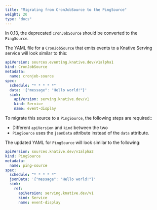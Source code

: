 ```yaml
---
title: "Migrating from CronJobSource to the PingSource"
weight: 20
type: "docs"
---
```


In 0.13, the deprecated `CronJobSource` should be converted to the `PingSource`.

The YAML file for a `CronJobSource` that emits events to a Knative Serving service will look similar to this:

```yaml
apiVersion: sources.eventing.knative.dev/v1alpha1
kind: CronJobSource
metadata:
  name: cronjob-source
spec:
  schedule: "* * * * *"
  data: '{"message": "Hello world!"}'
  sink:
    apiVersion: serving.knative.dev/v1
    kind: Service
    name: event-display
```

To migrate this source to a `PingSource`, the following steps are required::

* Different `apiVersion` and `kind` between the two
* `PingSource` uses the `jsonData` attribute instead of the `data` attribute.

The updated YAML for `PingSource` will look similar to the following:

```yaml
apiVersion: sources.knative.dev/v1alpha2
kind: PingSource
metadata:
  name: ping-source
spec:
  schedule: "* * * * *"
  jsonData: '{"message": "Hello world!"}'
  sink:
    ref:
      apiVersion: serving.knative.dev/v1
      kind: Service
      name: event-display
```
